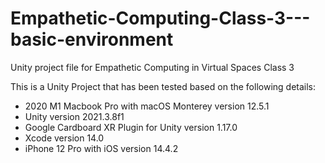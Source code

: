 # Empathetic-Computing-Class-3---basic-environment
Unity project file for Empathetic Computing in Virtual Spaces Class 3

This is a Unity Project that has been tested based on the following details:
- 2020 M1 Macbook Pro with macOS Monterey version 12.5.1
- Unity version 2021.3.8f1
- Google Cardboard XR Plugin for Unity version 1.17.0
- Xcode version 14.0
- iPhone 12 Pro with iOS version 14.4.2